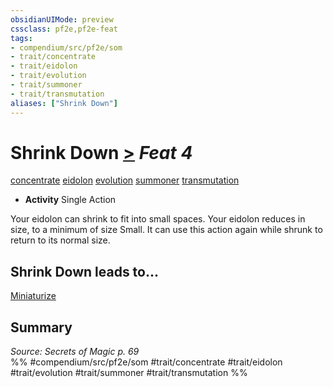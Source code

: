 ```yaml
---
obsidianUIMode: preview
cssclass: pf2e,pf2e-feat
tags:
- compendium/src/pf2e/som
- trait/concentrate
- trait/eidolon
- trait/evolution
- trait/summoner
- trait/transmutation
aliases: ["Shrink Down"]
---
```

# Shrink Down  [>](/rules/core-rulebook/chapter-9-playing-the-game.md#Actions "Single Action") *Feat 4*  
[concentrate](/rules/traits/concentrate.md)  [eidolon](/rules/traits/eidolon-som.md)  [evolution](/rules/traits/evolution-som.md)  [summoner](/rules/traits/summoner-som.md)  [transmutation](/rules/traits/transmutation.md)  

- **Activity** Single Action

Your eidolon can shrink to fit into small spaces. Your eidolon reduces in size, to a minimum of size Small. It can use this action again while shrunk to return to its normal size.

## Shrink Down leads to...

[Miniaturize](/compendium/feats/miniaturize-som.md)

## Summary

*Source: Secrets of Magic p. 69*  
%% #compendium/src/pf2e/som #trait/concentrate #trait/eidolon #trait/evolution #trait/summoner #trait/transmutation %%